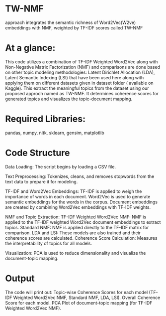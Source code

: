 # TW-NMF
approach integrates the semantic richness of Word2Vec(W2ve) embeddings with NMF, weighted by TF-IDF scores called TW-NMF
# At a glance:
This code utilizes a combination of TF-IDF Weighted Word2Vec along with Non-Negative Matrix Factorization (NMF) and comparisons are done based on other topic modeling methodologies: Latent Dirichlet Allocation (LDA), Latent Semantic Indexing (LSI) that have been used here along with applying them on different datasets given in dataset folder ( available on Kaggle). This extract the meaningful topics from the dataset using our proposed approch named as TW-NMF. It determines coherence scores for generated topics and visualizes the topic-document mapping.

# Required Libraries: 
pandas, numpy, nltk, sklearn, gensim, matplotlib

# Code Structure
  Data Loading: The script begins by loading a CSV file.
  
  Text Preprocessing: Tokenizes, cleans, and removes stopwords from the text data to prepare it for modeling.
  
  TF-IDF and Word2Vec Embeddings:
    TF-IDF is applied to weigh the importance of words in each document.
    Word2Vec is used to generate semantic embeddings for the words in the corpus.
    Document embeddings are created by combining Word2Vec embeddings with TF-IDF weights.
    
  NMF and Topic Extraction:
    TF-IDF Weighted Word2Vec NMF: NMF is applied to the TF-IDF weighted Word2Vec document embeddings to extract topics.
    Standard NMF: NMF is applied directly to the TF-IDF matrix for comparison.
    LDA and LSI: These models are also trained and their coherence scores are calculated.
    Coherence Score Calculation: Measures the interpretability of topics for all models.
  
  Visualization: 
    PCA is used to reduce dimensionality and visualize the document-topic mapping.

# Output
The code will print out:
Topic-wise Coherence Scores for each model (TF-IDF Weighted Word2Vec NMF, Standard NMF, LDA, LSI).
Overall Coherence Score for each model.
PCA Plot of document-topic mapping (for TF-IDF Weighted Word2Vec NMF).
